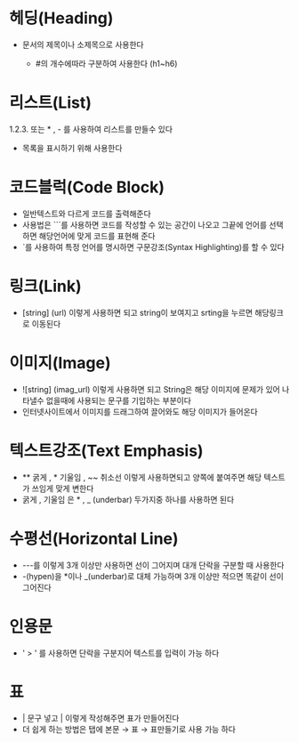 # 헤딩(Heading)

- 문서의 제목이나 소제목으로 사용한다

  - #의 개수에따라 구분하여 사용한다 (h1~h6)

    



# 리스트(List)

1.2.3.  또는  * , - 를 사용하여 리스트를 만들수 있다

- 목록을 표시하기 위해 사용한다



# 코드블럭(Code Block)

- 일반텍스트와 다르게 코드를 출력해준다
- 사용법은 ```를 사용하면 코드를 작성할 수 있는 공간이 나오고 그끝에 언어를 선택하면 해당언어에 맞게 코드를 표현해 준다
- `를 사용하여 특정 언어를 명시하면 구문강조(Syntax Highlighting)를 할 수 있다



# 링크(Link)

- [string] (url) 이렇게 사용하면 되고 string이 보여지고 srting을 누르면 해당링크로 이동된다



# 이미지(Image)

- ![string] (imag_url) 이렇게 사용하면 되고 String은 해당 이미지에 문제가 있어 나타낼수 없을때에 사용되는 문구를 기입하는 부분이다
- 인터넷사이트에서 이미지를 드래그하여 끌어와도 해당 이미지가 들어온다



# 텍스트강조(Text Emphasis)

- ** 굵게 , * 기울임 , ~~ 취소선 이렇게 사용하면되고 양쪽에 붙여주면 해당 텍스트가 쓰임게 맞게 변한다
- 굵게 , 기울임 은 * , _ (underbar) 두가지중 하나를 사용하면 된다



# 수평선(Horizontal Line)

- ---를 이렇게 3개 이상만 사용하면 선이 그어지며 대개 단락을 구분할 때 사용한다
- -(hypen)을 *이나 _(underbar)로 대체 가능하며 3개 이상만 적으면 똑같이 선이 그어진다



# 인용문

- ' > ' 를 사용하면 단락을 구분지어 텍스트를 입력이 가능 하다



# 표

- | 문구 넣고 | 이렇게 작성해주면 표가 만들어진다
- 더 쉽게 하는 방법은 탭에 본문 → 표 → 표만들기로 사용 가능 하다

